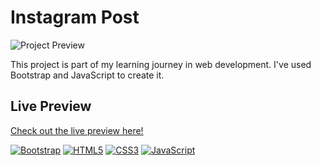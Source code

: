 # Instagram Post

![Project Preview](https://github.com/4GeeksAcademy/swckd-Instagram-Photo-Feed-with-Bootstrap/blob/ca6928cbafdb713ea4a85de4930f3295e812a389/Screenshot.gif)

This project is part of my learning journey in web development. I've used Bootstrap and JavaScript to create it.

## Live Preview
[Check out the live preview here!](https://4geeksacademy.github.io/swckd-instagram-post/)

[![Bootstrap](https://img.shields.io/badge/Bootstrap-563D7C?style=for-the-badge&logo=bootstrap&logoColor=white)](https://getbootstrap.com/)
[![HTML5](https://img.shields.io/badge/HTML5-E34F26?style=for-the-badge&logo=html5&logoColor=white)](https://www.w3.org/html/)
[![CSS3](https://img.shields.io/badge/CSS3-1572B6?style=for-the-badge&logo=css3&logoColor=white)](https://www.w3.org/Style/CSS/Overview.en.html)
[![JavaScript](https://img.shields.io/badge/JavaScript-323330?style=for-the-badge&logo=javascript&logoColor=F7DF1E)](https://www.javascript.com/)
